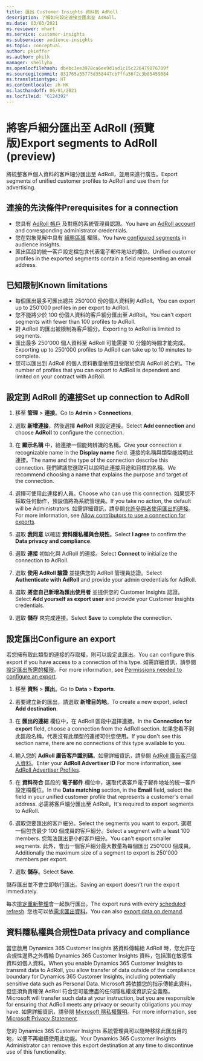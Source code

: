 ```yaml
---
title: 匯出 Customer Insights 資料到 AdRoll
description: 了解如何設定連接並匯出至 AdRoll。
ms.date: 03/03/2021
ms.reviewer: mhart
ms.service: customer-insights
ms.subservice: audience-insights
ms.topic: conceptual
author: pkieffer
ms.author: philk
manager: shellyha
ms.openlocfilehash: dbebc3ee3978ca6ee9d1ad1c15c226479876709f
ms.sourcegitcommit: 831765a55775d358447cb7ffa56f2c3b85459084
ms.translationtype: HT
ms.contentlocale: zh-HK
ms.lasthandoff: 06/01/2021
ms.locfileid: "6124392"
---
```

# <a name="export-segments-to-adroll-preview"></a><span data-ttu-id="8386c-103">將客戶細分匯出至 AdRoll (預覽版)</span><span class="sxs-lookup"><span data-stu-id="8386c-103">Export segments to AdRoll (preview)</span></span>

<span data-ttu-id="8386c-104">將統整客戶個人資料的客戶細分匯出至 AdRoll，並用來進行廣告。</span><span class="sxs-lookup"><span data-stu-id="8386c-104">Export segments of unified customer profiles to AdRoll and use them for advertising.</span></span> 

## <a name="prerequisites-for-a-connection"></a><span data-ttu-id="8386c-105">連接的先決條件</span><span class="sxs-lookup"><span data-stu-id="8386c-105">Prerequisites for a connection</span></span>

-   <span data-ttu-id="8386c-106">您具有 [AdRoll 帳戶](https://www.adroll.com/) 及對應的系統管理員認證。</span><span class="sxs-lookup"><span data-stu-id="8386c-106">You have an [AdRoll account](https://www.adroll.com/) and corresponding administrator credentials.</span></span>
-   <span data-ttu-id="8386c-107">您在對象見解中具有 [組態區域](segments.md) 權限。</span><span class="sxs-lookup"><span data-stu-id="8386c-107">You have [configured segments](segments.md) in audience insights.</span></span>
-   <span data-ttu-id="8386c-108">匯出區段的統一客戶設定檔包含代表電子郵件地址的欄位。</span><span class="sxs-lookup"><span data-stu-id="8386c-108">Unified customer profiles in the exported segments contain a field representing an email address.</span></span>

## <a name="known-limitations"></a><span data-ttu-id="8386c-109">已知限制</span><span class="sxs-lookup"><span data-stu-id="8386c-109">Known limitations</span></span>

- <span data-ttu-id="8386c-110">每個匯出最多可匯出總共 250'000 份的個人資料到 AdRoll。</span><span class="sxs-lookup"><span data-stu-id="8386c-110">You can export up to 250'000 profiles in per export to AdRoll.</span></span>
- <span data-ttu-id="8386c-111">您不能將少於 100 份個人資料的客戶細分匯出至 AdRoll。</span><span class="sxs-lookup"><span data-stu-id="8386c-111">You can't export segments with fewer than 100 profiles to AdRoll.</span></span> 
- <span data-ttu-id="8386c-112">對 AdRoll 的匯出被限制為客戶細分。</span><span class="sxs-lookup"><span data-stu-id="8386c-112">Exporting to AdRoll is limited to segments.</span></span>
- <span data-ttu-id="8386c-113">匯出最多 250'000 個人資料至 AdRoll 可能需要 10 分鐘的時間才能完成。</span><span class="sxs-lookup"><span data-stu-id="8386c-113">Exporting up to 250'000 profiles to AdRoll can take up to 10 minutes to complete.</span></span> 
- <span data-ttu-id="8386c-114">您可以匯出到 AdRoll 的個人資料數量依照且受限於您與 AdRoll 的合約。</span><span class="sxs-lookup"><span data-stu-id="8386c-114">The number of profiles that you can export to AdRoll is dependent and limited on your contract with AdRoll.</span></span>

## <a name="set-up-connection-to-adroll"></a><span data-ttu-id="8386c-115">設定到 AdRoll 的連接</span><span class="sxs-lookup"><span data-stu-id="8386c-115">Set up connection to AdRoll</span></span>

1. <span data-ttu-id="8386c-116">移至 **管理** > **連接**。</span><span class="sxs-lookup"><span data-stu-id="8386c-116">Go to **Admin** > **Connections**.</span></span>

1. <span data-ttu-id="8386c-117">選取 **新增連接**，然後選擇 **AdRoll** 來設定連接。</span><span class="sxs-lookup"><span data-stu-id="8386c-117">Select **Add connection** and choose **AdRoll** to configure the connection.</span></span>

1. <span data-ttu-id="8386c-118">在 **顯示名稱** 中，給連接一個能夠辨識的名稱。</span><span class="sxs-lookup"><span data-stu-id="8386c-118">Give your connection a recognizable name in the **Display name** field.</span></span> <span data-ttu-id="8386c-119">連接的名稱與類型能說明此連接。</span><span class="sxs-lookup"><span data-stu-id="8386c-119">The name and the type of the connection describe this connection.</span></span> <span data-ttu-id="8386c-120">我們建議您選取可以說明此連接用途和目標的名稱。</span><span class="sxs-lookup"><span data-stu-id="8386c-120">We recommend choosing a name that explains the purpose and target of the connection.</span></span>

1. <span data-ttu-id="8386c-121">選擇可使用此連接的人員。</span><span class="sxs-lookup"><span data-stu-id="8386c-121">Choose who can use this connection.</span></span> <span data-ttu-id="8386c-122">如果您不採取任何動作，預設值將為系統管理員。</span><span class="sxs-lookup"><span data-stu-id="8386c-122">If you take no action, the default will be Administrators.</span></span> <span data-ttu-id="8386c-123">如需詳細資訊，請參閱[允許參與者使用匯出的連接](connections.md#allow-contributors-to-use-a-connection-for-exports)。</span><span class="sxs-lookup"><span data-stu-id="8386c-123">For more information, see [Allow contributors to use a connection for exports](connections.md#allow-contributors-to-use-a-connection-for-exports).</span></span>

1. <span data-ttu-id="8386c-124">選取 **我同意** 以確認 **資料隱私權與合規性**。</span><span class="sxs-lookup"><span data-stu-id="8386c-124">Select **I agree** to confirm the **Data privacy and compliance**.</span></span>

1. <span data-ttu-id="8386c-125">選取 **連接** 初始化與 AdRoll 的連接。</span><span class="sxs-lookup"><span data-stu-id="8386c-125">Select **Connect** to initialize the connection to AdRoll.</span></span>

1. <span data-ttu-id="8386c-126">選取 **使用 AdRoll 驗證** 並提供您的 AdRoll 管理員認證。</span><span class="sxs-lookup"><span data-stu-id="8386c-126">Select **Authenticate with AdRoll** and provide your admin credentials for AdRoll.</span></span> 

1. <span data-ttu-id="8386c-127">選取 **將您自己新增為匯出使用者** 並提供您的 Customer Insights 認證。</span><span class="sxs-lookup"><span data-stu-id="8386c-127">Select **Add yourself as export user** and provide your Customer Insights credentials.</span></span>

1. <span data-ttu-id="8386c-128">選取 **儲存** 來完成連接。</span><span class="sxs-lookup"><span data-stu-id="8386c-128">Select **Save** to complete the connection.</span></span>

## <a name="configure-an-export"></a><span data-ttu-id="8386c-129">設定匯出</span><span class="sxs-lookup"><span data-stu-id="8386c-129">Configure an export</span></span>

<span data-ttu-id="8386c-130">若您擁有取此類型的連接的存取權，則可以設定此匯出。</span><span class="sxs-lookup"><span data-stu-id="8386c-130">You can configure this export if you have access to a connection of this type.</span></span> <span data-ttu-id="8386c-131">如需詳細資訊，請參閱[設定匯出所需的權限](export-destinations.md#set-up-a-new-export)。</span><span class="sxs-lookup"><span data-stu-id="8386c-131">For more information, see [Permissions needed to configure an export](export-destinations.md#set-up-a-new-export).</span></span>

1. <span data-ttu-id="8386c-132">移至 **資料** > **匯出**。</span><span class="sxs-lookup"><span data-stu-id="8386c-132">Go to **Data** > **Exports**.</span></span>

1. <span data-ttu-id="8386c-133">若要建立新的匯出，請選取 **新增目的地**。</span><span class="sxs-lookup"><span data-stu-id="8386c-133">To create a new export, select **Add destination**.</span></span>

1. <span data-ttu-id="8386c-134">在 **匯出的連結** 欄位中，在 AdRoll 區段中選擇連接。</span><span class="sxs-lookup"><span data-stu-id="8386c-134">In the **Connection for export** field, choose a connection from the AdRoll section.</span></span> <span data-ttu-id="8386c-135">如果您看不到此區段名稱，代表沒有此類型的連接可供您使用。</span><span class="sxs-lookup"><span data-stu-id="8386c-135">If you don't see this section name, there are no connections of this type available to you.</span></span>

1. <span data-ttu-id="8386c-136">輸入您的 **AdRoll 廣告客戶識別碼**。如需詳細資訊，請參閱 [AdRoll 廣告客戶個人資料](https://help.adroll.com/hc/articles/212011838-Advertiser-Profiles)。</span><span class="sxs-lookup"><span data-stu-id="8386c-136">Enter your **AdRoll Advertiser ID** For more information, see [AdRoll Advertiser Profiles](https://help.adroll.com/hc/articles/212011838-Advertiser-Profiles).</span></span>

3. <span data-ttu-id="8386c-137">在 **資料符合** 區段的 **電子郵件** 欄位中，選取代表客戶電子郵件地址的統一客戶設定檔欄位。</span><span class="sxs-lookup"><span data-stu-id="8386c-137">In the **Data matching** section, in the **Email** field, select the field in your unified customer profile that represents a customer's email address.</span></span> <span data-ttu-id="8386c-138">必需將客戶細分匯出至 AdRoll。</span><span class="sxs-lookup"><span data-stu-id="8386c-138">It's required to export segments to AdRoll.</span></span>

1. <span data-ttu-id="8386c-139">選取您要匯出的客戶細分。</span><span class="sxs-lookup"><span data-stu-id="8386c-139">Select the segments you want to export.</span></span> <span data-ttu-id="8386c-140">選取一個包含最少 100 個成員的客戶細分。</span><span class="sxs-lookup"><span data-stu-id="8386c-140">Select a segment with a least 100 members.</span></span> <span data-ttu-id="8386c-141">您無法匯出更小的客戶細分。</span><span class="sxs-lookup"><span data-stu-id="8386c-141">You can't export smaller segments.</span></span> <span data-ttu-id="8386c-142">此外，會出一個客戶細分最大數量為每個匯出 250'000 個成員。</span><span class="sxs-lookup"><span data-stu-id="8386c-142">Additionally the maximum size of a segment to export is 250'000 members per export.</span></span> 

1. <span data-ttu-id="8386c-143">選取 **儲存**。</span><span class="sxs-lookup"><span data-stu-id="8386c-143">Select **Save**.</span></span>

<span data-ttu-id="8386c-144">儲存匯出並不會立即執行匯出。</span><span class="sxs-lookup"><span data-stu-id="8386c-144">Saving an export doesn't run the export immediately.</span></span>

<span data-ttu-id="8386c-145">每次[排定重新整理](system.md#schedule-tab)會一起執行匯出。</span><span class="sxs-lookup"><span data-stu-id="8386c-145">The export runs with every [scheduled refresh](system.md#schedule-tab).</span></span> <span data-ttu-id="8386c-146">您也可以依[需求匯出資料](export-destinations.md#run-exports-on-demand)。</span><span class="sxs-lookup"><span data-stu-id="8386c-146">You can also [export data on demand](export-destinations.md#run-exports-on-demand).</span></span> 


## <a name="data-privacy-and-compliance"></a><span data-ttu-id="8386c-147">資料隱私權與合規性</span><span class="sxs-lookup"><span data-stu-id="8386c-147">Data privacy and compliance</span></span>

<span data-ttu-id="8386c-148">當您啟用 Dynamics 365 Customer Insights 將資料傳輸給 AdRoll 時，您允許在合規性邊界之外傳輸 Dynamics 365 Customer Insights 資料，包括潛在敏感性資料如個人資料。</span><span class="sxs-lookup"><span data-stu-id="8386c-148">When you enable Dynamics 365 Customer Insights to transmit data to AdRoll, you allow transfer of data outside of the compliance boundary for Dynamics 365 Customer Insights, including potentially sensitive data such as Personal Data.</span></span> <span data-ttu-id="8386c-149">Microsoft 將依據您的指示傳輸此資料，但您須負責確保 AdRoll 符合您可能應盡的任何隱私權或資訊安全義務。</span><span class="sxs-lookup"><span data-stu-id="8386c-149">Microsoft will transfer such data at your instruction, but you are responsible for ensuring that AdRoll meets any privacy or security obligations you may have.</span></span> <span data-ttu-id="8386c-150">如需詳細資訊，請參閱 [Microsoft 隱私權聲明](https://go.microsoft.com/fwlink/?linkid=396732)。</span><span class="sxs-lookup"><span data-stu-id="8386c-150">For more information, see [Microsoft Privacy Statement](https://go.microsoft.com/fwlink/?linkid=396732).</span></span>

<span data-ttu-id="8386c-151">您的 Dynamics 365 Customer Insights 系統管理員可以隨時移除此匯出目的地，以便不再繼續使用此功能。</span><span class="sxs-lookup"><span data-stu-id="8386c-151">Your Dynamics 365 Customer Insights Administrator can remove this export destination at any time to discontinue use of this functionality.</span></span>
